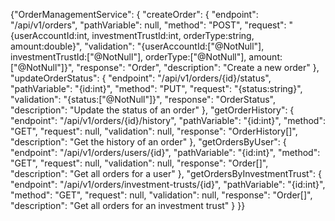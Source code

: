 {"OrderManagementService": {
  "createOrder": {
    "endpoint": "/api/v1/orders",
    "pathVariable": null,
    "method": "POST",
    "request": "{userAccountId:int, investmentTrustId:int, orderType:string, amount:double}",
    "validation": "{userAccountId:[\"@NotNull\"], investmentTrustId:[\"@NotNull\"], orderType:[\"@NotNull\"], amount:[\"@NotNull\"]}",
    "response": "Order",
    "description": "Create a new order"
  },
  "updateOrderStatus": {
    "endpoint": "/api/v1/orders/{id}/status",
    "pathVariable": "{id:int}",
    "method": "PUT",
    "request": "{status:string}",
    "validation": "{status:[\"@NotNull\"]}",
    "response": "OrderStatus",
    "description": "Update the status of an order"
  },
  "getOrderHistory": {
    "endpoint": "/api/v1/orders/{id}/history",
    "pathVariable": "{id:int}",
    "method": "GET",
    "request": null,
    "validation": null,
    "response": "OrderHistory[]",
    "description": "Get the history of an order"
  },
  "getOrdersByUser": {
    "endpoint": "/api/v1/orders/users/{id}",
    "pathVariable": "{id:int}",
    "method": "GET",
    "request": null,
    "validation": null,
    "response": "Order[]",
    "description": "Get all orders for a user"
  },
  "getOrdersByInvestmentTrust": {
    "endpoint": "/api/v1/orders/investment-trusts/{id}",
    "pathVariable": "{id:int}",
    "method": "GET",
    "request": null,
    "validation": null,
    "response": "Order[]",
    "description": "Get all orders for an investment trust"
  }
}}